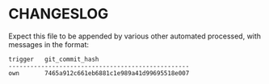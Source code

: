 CHANGESLOG
==========
Expect this file to be appended by various other automated processed, with messages in the format:

    trigger   git_commit_hash
    --------------------------------------------------
    own       7465a912c661eb6881c1e989a41d99695518e007
